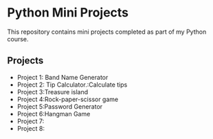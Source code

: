 # Python Mini Projects

This repository contains mini projects completed as part of my Python course.

## Projects

- Project 1: Band Name Generator
- Project 2: Tip Calculator.:Calculate tips
- Project 3:Treasure island
- Project 4:Rock-paper-scissor game 
- Project 5:Password Generator
- Project 6:Hangman Game
- Project 7:
- Project 8:
 
